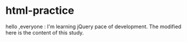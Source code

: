 # html-practice


hello ,everyone :
  I'm learning jQuery pace of development.
  The modified here is the content of this study.
